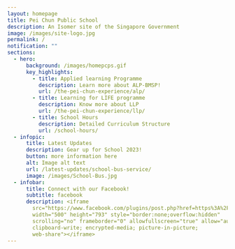 ```yaml
---
layout: homepage
title: Pei Chun Public School
description: An Isomer site of the Singapore Government
image: /images/site-logo.jpg
permalink: /
notification: ""
sections:
  - hero:
      background: /images/homepcps.gif
      key_highlights:
        - title: Applied learning Programme
          description: Learn more about ALP-BMSP!
          url: /the-pei-chun-experience/alp/
        - title: Learning for LIFE programme
          description: Know more about LLP
          url: /the-pei-chun-experience/llp/
        - title: School Hours
          description: Detailed Curriculum Structure
          url: /school-hours/
  - infopic:
      title: Latest Updates
      description: Gear up for School 2023!
      button: more information here
      alt: Image alt text
      url: /latest-updates/school-bus-service/
      image: /images/School-Bus.jpg
  - infobar:
      title: Connect with our Facebook!
      subtitle: facebook
      description: <iframe
        src="https://www.facebook.com/plugins/post.php?href=https%3A%2F%2Fwww.facebook.com%2FPeiChunPublicSchool%2Fposts%2Fpfbid0SQXfMoQWs1fSjV5VL1LPPyxhhXmnv7acvpk3zJaFYYPvVVZFQLaU5nuDqxv2dQX9l&width=500&show_text=true&height=793&appId"
        width="500" height="793" style="border:none;overflow:hidden"
        scrolling="no" frameborder="0" allowfullscreen="true" allow="autoplay;
        clipboard-write; encrypted-media; picture-in-picture;
        web-share"></iframe>
---
```

